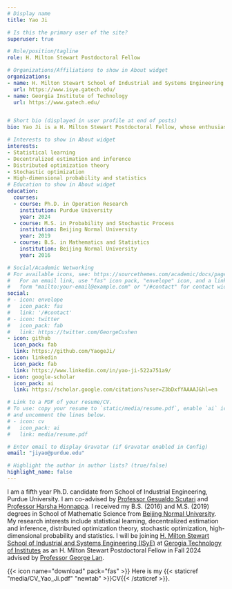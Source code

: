 ```yaml
---
# Display name
title: Yao Ji

# Is this the primary user of the site?
superuser: true

# Role/position/tagline
role: H. Milton Stewart Postdoctoral Fellow

# Organizations/Affiliations to show in About widget
organizations:
- name: H. Milton Stewart School of Industrial and Systems Engineering (ISyE)
  url: https://www.isye.gatech.edu/
- name: Georgia Institute of Technology
  url: https://www.gatech.edu/


# Short bio (displayed in user profile at end of posts)
bio: Yao Ji is a H. Milton Stewart Postdoctoral Fellow, whose enthusiasm lies on optimization, probability and statistics research.  

# Interests to show in About widget
interests:
- Statistical learning
- Decentralized estimation and inference
- Distributed optimization theory
- Stochastic optimization
- High-dimensional probability and statistics
# Education to show in About widget
education:
  courses:
  - course: Ph.D. in Operation Research
    institution: Purdue University
    year: 2024
  - course: M.S. in Probability and Stochastic Process 
    institution: Beijing Normal University
    year: 2019
  - course: B.S. in Mathematics and Statistics
    institution: Beijing Normal University
    year: 2016

# Social/Academic Networking
# For available icons, see: https://sourcethemes.com/academic/docs/page-builder/#icons
#   For an email link, use "fas" icon pack, "envelope" icon, and a link in the
#   form "mailto:your-email@example.com" or "/#contact" for contact widget.
social:
# - icon: envelope
#   icon_pack: fas
#   link: '/#contact'
# - icon: twitter
#   icon_pack: fab
#   link: https://twitter.com/GeorgeCushen
- icon: github
  icon_pack: fab
  link: https://github.com/YaogeJi/
- icon: linkedin
  icon_pack: fab
  link: https://www.linkedin.com/in/yao-ji-522a751a9/
- icon: google-scholar
  icon_pack: ai
  link: https://scholar.google.com/citations?user=Z3bDxfYAAAAJ&hl=en

# Link to a PDF of your resume/CV.
# To use: copy your resume to `static/media/resume.pdf`, enable `ai` icons in `params.toml`, 
# and uncomment the lines below.
# - icon: cv
#   icon_pack: ai
#   link: media/resume.pdf

# Enter email to display Gravatar (if Gravatar enabled in Config)
email: "jiyao@purdue.edu"

# Highlight the author in author lists? (true/false)
highlight_name: false
---
```


I am a fifth year Ph.D. candidate from School of Industrial Engineering, Purdue University. I am co-advised by <a href="https://engineering.purdue.edu/~gscutari/">Professor Gesualdo Scutari</a> and <a href="https://engineering.purdue.edu/SSL/">Professor Harsha Honnappa</a>. I received my B.S. (2016) and M.S. (2019) degrees in School of Mathematic Science from <a href="https://english.bnu.edu.cn/">Beijing Normal University</a>. My research interests include statistical learning, decentralized estimation and inference, distributed optimization theory, stochastic optimization, high-dimensional probability and statistics. I will be joining <a href="https://www.isye.gatech.edu/">H. Milton Stewart School of Industrial and Systems Engineering (ISyE)</a> at <a href="https://www.gatech.edu/">Gerogia Technology of Institutes</a> as an H. Milton Stewart Postdoctoral Fellow in Fall 2024 advised by <a href="https://sites.gatech.edu/guanghui-lan/">Professor George Lan</a>.

{{< icon name="download" pack="fas" >}} Here is my {{< staticref "media/CV_Yao_Ji.pdf" "newtab" >}}CV{{< /staticref >}}.
